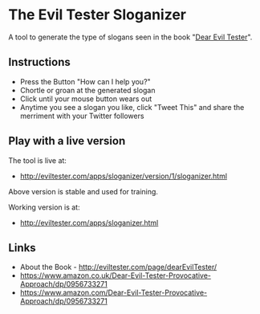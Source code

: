# The Evil Tester Sloganizer

A tool to generate the type of slogans seen in the book "[Dear Evil Tester](http://eviltester.com/page/dearEvilTester/)".

## Instructions

- Press the Button "How can I help you?"
- Chortle or groan at the generated slogan
- Click until your mouse button wears out
- Anytime you see a slogan you like, click "Tweet This" and share the merriment with your Twitter followers

## Play with a live version

The tool is live at:

- http://eviltester.com/apps/sloganizer/version/1/sloganizer.html

Above version is stable and used for training.

Working version is at:

- http://eviltester.com/apps/sloganizer.html


## Links

- About the Book - http://eviltester.com/page/dearEvilTester/
- https://www.amazon.co.uk/Dear-Evil-Tester-Provocative-Approach/dp/0956733271
- https://www.amazon.com/Dear-Evil-Tester-Provocative-Approach/dp/0956733271

